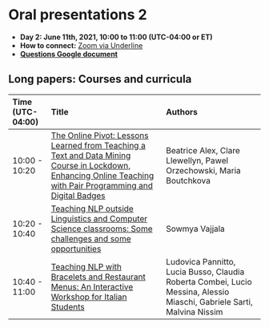 # Oral presentations 2

- **Day 2: June 11th, 2021, 10:00 to 11:00 (UTC-04:00 or ET)**
- **How to connect:** [Zoom via Underline](https://underline.io/events/122/sessions?eventSessionId=4302)
- [**Questions Google document**](https://docs.google.com/document/d/1ZS8BhrAJHGa-RB5e8IHqSGsR6GAEpEXv552u9kZG1g0/edit#heading=h.tyy4gzmnhn4m)

## Long papers: Courses and curricula 

| Time (UTC-04:00) | Title              |     Authors                          |
| :---------------- | :---------------- | :------------------------------   | 
| 10:00 - 10:20 |  [The Online Pivot: Lessons Learned from Teaching a Text and Data Mining Course in Lockdown, Enhancing Online Teaching with Pair Programming and Digital Badges](../papers/submission17.md) | Beatrice Alex, Clare Llewellyn, Pawel Orzechowski, Maria Boutchkova | 
| 10:20 - 10:40 | [Teaching NLP outside Linguistics and Computer Science classrooms: Some challenges and some opportunities](../papers/submission15.md) | Sowmya Vajjala |
| 10:40 - 11:00 | [Teaching NLP with Bracelets and Restaurant Menus: An Interactive Workshop for Italian Students](../papers/submission24.md) | Ludovica Pannitto, Lucia Busso, Claudia Roberta Combei, Lucio Messina, Alessio Miaschi, Gabriele Sarti, Malvina Nissim |